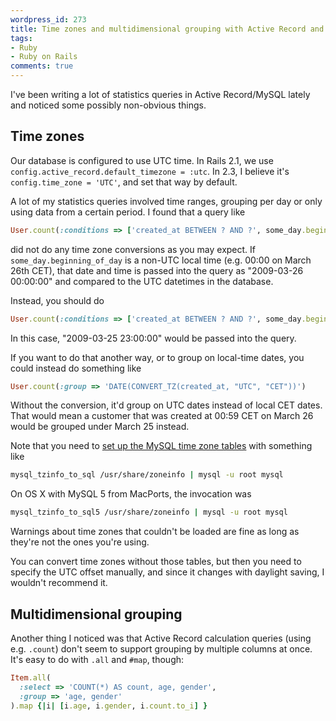 ```yaml
---
wordpress_id: 273
title: Time zones and multidimensional grouping with Active Record and MySQL
tags:
- Ruby
- Ruby on Rails
comments: true
---
```

I've been writing a lot of statistics queries in Active Record/MySQL lately and noticed some possibly non-obvious things.

## Time zones

Our database is configured to use UTC time. In Rails 2.1, we use <code>config.active_record.default_timezone = :utc</code>. In 2.3, I believe it's <code>config.time_zone = 'UTC'</code>, and set that way by default.

A lot of my statistics queries involved time ranges, grouping per day or only using data from a certain period. I found that a query like

``` ruby
User.count(:conditions => ['created_at BETWEEN ? AND ?', some_day.beginning_of_day, some_day.end_of_day])
```
did not do any time zone conversions as you may expect. If <code>some_day.beginning_of_day</code> is a non-UTC local time (e.g. 00:00 on March 26th CET), that date and time is passed into the query as "2009-03-26 00:00:00" and compared to the UTC datetimes in the database.

Instead, you should do

``` ruby
User.count(:conditions => ['created_at BETWEEN ? AND ?', some_day.beginning_of_day.utc, some_day.end_of_day.utc])
```
In this case, "2009-03-25 23:00:00" would be passed into the query.

If you want to do that another way, or to group on local-time dates, you could instead do something like

``` ruby
User.count(:group => 'DATE(CONVERT_TZ(created_at, "UTC", "CET"))')
```

Without the conversion, it'd group on UTC dates instead of local CET dates. That would mean a customer that was created at 00:59 CET on March 26 would be grouped under March 25 instead.

Note that you need to <a href="http://dev.mysql.com/doc/refman/5.1/en/time-zone-support.html">set up the MySQL time zone tables</a> with something like

``` bash
mysql_tzinfo_to_sql /usr/share/zoneinfo | mysql -u root mysql
```
On OS X with MySQL 5 from MacPorts, the invocation was

``` bash
mysql_tzinfo_to_sql5 /usr/share/zoneinfo | mysql -u root mysql
```

Warnings about time zones that couldn't be loaded are fine as long as they're not the ones you're using.

You can convert time zones without those tables, but then you need to specify the UTC offset manually, and since it changes with daylight saving, I wouldn't recommend it.

## Multidimensional grouping

Another thing I noticed was that Active Record calculation queries (using e.g. <code>.count</code>) don't seem to support grouping by multiple columns at once. It's easy to do with <code>.all</code> and <code>#map</code>, though:

``` ruby
Item.all(
  :select => 'COUNT(*) AS count, age, gender',
  :group => 'age, gender'
).map {|i| [i.age, i.gender, i.count.to_i] }
```
